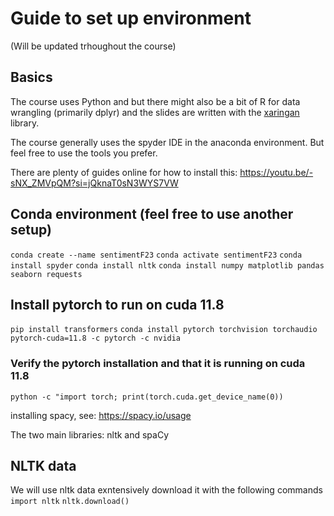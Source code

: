 # Guide to set up environment
(Will be updated trhoughout the course)

## Basics
The course uses Python and but there might also be a bit of R for data wrangling (primarily dplyr) and the slides are written with the [xaringan](https://slides.yihui.org/xaringan/) library.

The course generally uses the spyder IDE in the anaconda environment. But feel free to use the tools you prefer. 

There are plenty of guides online for how to install this: https://youtu.be/-sNX_ZMVpQM?si=jQknaT0sN3WYS7VW

## Conda environment (feel free to use another setup)
`conda create --name sentimentF23`
`conda activate sentimentF23`
`conda install spyder`
`conda install nltk`
`conda install numpy matplotlib pandas seaborn requests`

## Install pytorch to run on cuda 11.8
`pip install transformers`
`conda install pytorch torchvision torchaudio pytorch-cuda=11.8 -c pytorch -c nvidia`
### Verify the pytorch installation and that it is running on cuda 11.8
`python -c "import torch; print(torch.cuda.get_device_name(0))`

installing spacy, see: https://spacy.io/usage

The two main libraries: nltk and spaCy

## NLTK data
We will use nltk data exntensively
download it with the following commands
`import nltk`
`nltk.download()`


